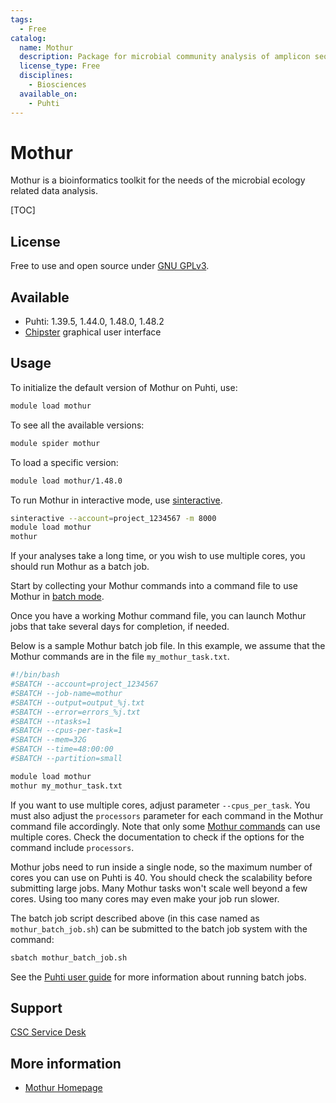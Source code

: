 ```yaml
---
tags:
  - Free
catalog:
  name: Mothur
  description: Package for microbial community analysis of amplicon sequencing data
  license_type: Free
  disciplines:
    - Biosciences
  available_on:
    - Puhti
---
```


# Mothur

Mothur is a bioinformatics toolkit for the needs of the microbial ecology related data analysis.

[TOC]

## License

Free to use and open source under [GNU GPLv3](https://www.gnu.org/licenses/gpl-3.0.html).

## Available

- Puhti: 1.39.5, 1.44.0, 1.48.0, 1.48.2
- [Chipster](https://chipster.csc.fi) graphical user interface

## Usage

To initialize the default version of Mothur on Puhti, use:

```bash
module load mothur
```

To see all the available versions:

```bash
module spider mothur
```

To load a specific version:

```bash
module load mothur/1.48.0
```

To run Mothur in interactive mode, use [sinteractive](../computing/running/interactive-usage.md).

```bash
sinteractive --account=project_1234567 -m 8000
module load mothur
mothur
```

If your analyses take a long time, or you wish to use multiple cores, you should run Mothur as a batch job.

Start by collecting your Mothur commands into a command file to use Mothur in [batch mode](http://www.mothur.org/wiki/Batch_mode).

Once you have a working Mothur command file, you can launch Mothur jobs that take several days for completion, if needed.

Below is a sample Mothur batch job file. In this example, we assume that the Mothur commands are in the file `my_mothur_task.txt`.

```bash
#!/bin/bash
#SBATCH --account=project_1234567
#SBATCH --job-name=mothur
#SBATCH --output=output_%j.txt
#SBATCH --error=errors_%j.txt
#SBATCH --ntasks=1
#SBATCH --cpus-per-task=1
#SBATCH --mem=32G
#SBATCH --time=48:00:00
#SBATCH --partition=small

module load mothur
mothur my_mothur_task.txt
```

If you want to use multiple cores, adjust parameter `--cpus_per_task`. You must also adjust the `processors` parameter for each command in the Mothur command file accordingly. Note that only some [Mothur commands](https://mothur.org/wiki/tags/#commands) can use multiple cores. Check the 
documentation to check if the options for the command include `processors`.

Mothur jobs need to run inside a single node, so the maximum number of cores you can use on Puhti is 40. You should check the scalability before submitting large jobs. Many Mothur tasks won't scale well beyond a few cores. Using too many cores may even make your job run slower.

The batch job script described above (in this case named as `mothur_batch_job.sh`) can be submitted to the batch job system
with the command:

```bash
sbatch mothur_batch_job.sh
```

See the [Puhti user guide](../computing/running/getting-started.md) for more information about running batch jobs.

## Support

[CSC Service Desk](../support/contact.md)

## More information

- [Mothur Homepage](https://www.mothur.org/)
